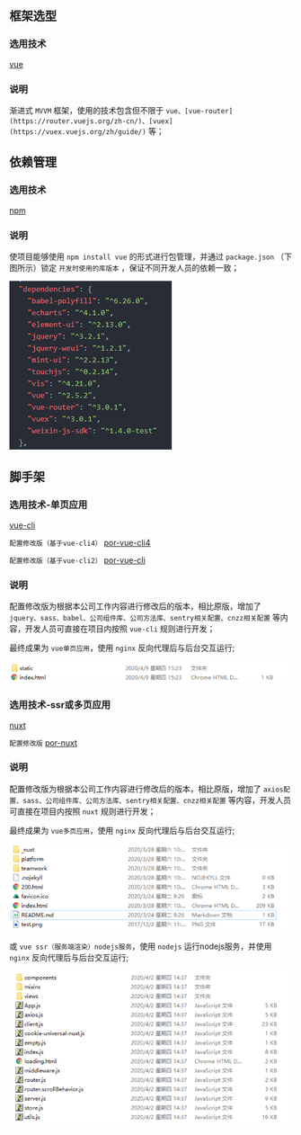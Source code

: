 ## 框架选型

### 选用技术

[vue](https://cn.vuejs.org/)

### 说明

渐进式 `MVVM` 框架，使用的技术包含但不限于 `vue、[vue-router](https://router.vuejs.org/zh-cn/)、[vuex](https://vuex.vuejs.org/zh/guide/)` 等；

## 依赖管理

### 选用技术

[npm](https://www.npmjs.com/)

### 说明

使项目能够使用 `npm install vue` 的形式进行包管理，并通过 `package.json` （下图所示）锁定 `开发时使用的库版本` ，保证不同开发人员的依赖一致；

![package.json](../_media/frame/package-json.png)

## 脚手架

### 选用技术-单页应用

[vue-cli](https://cli.vuejs.org/zh/guide/)

`配置修改版（基于vue-cli4）` [por-vue-cli4](https://github.com/beiding110/por-vue-cli4)

`配置修改版（基于vue-cli2）` [por-vue-cli](https://github.com/beiding110/por-vue-cli)

### 说明

配置修改版为根据本公司工作内容进行修改后的版本，相比原版，增加了 `jquery、sass、babel、公司组件库、公司方法库、sentry相关配置、cnzz相关配置` 等内容，开发人员可直接在项目内按照 `vue-cli` 规则进行开发；

最终成果为 `vue单页应用`，使用 `nginx` 反向代理后与后台交互运行;

![vue-spa-dist](../_media/frame/vue-spa-dist.png)

### 选用技术-ssr或多页应用

[nuxt](https://zh.nuxtjs.org/)


`配置修改版` [por-nuxt](https://github.com/beiding110/por-nuxt)

### 说明

配置修改版为根据本公司工作内容进行修改后的版本，相比原版，增加了 `axios配置、sass、公司组件库、公司方法库、sentry相关配置、cnzz相关配置` 等内容，开发人员可直接在项目内按照 `nuxt` 规则进行开发；

最终成果为 `vue多页应用`，使用 `nginx` 反向代理后与后台交互运行;

![vue-ssr-dist](../_media/frame/vue-ssr-dist.png)

或 `vue ssr（服务端渲染）nodejs服务`，使用 `nodejs` 运行nodejs服务，并使用 `nginx` 反向代理后与后台交互运行;

![vue-ssr-nuxt](../_media/frame/vue-ssr-nuxt.png)
